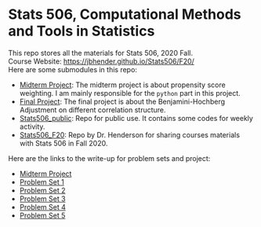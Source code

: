 # Stats 506, Computational Methods and Tools in Statistics
This repo stores all the materials for Stats 506, 2020 Fall.  
Course Website: https://jbhender.github.io/Stats506/F20/   
Here are some submodules in this repo:  
- [Midterm Project](https://github.com/ZhihaoXu/Stats506_midproject):
The midterm project is about propensity score weighting. I am mainly responsible for the `python` part in this project.  
- [Final Project](https://github.com/ZhihaoXu/Stats506_finalproject):
The final project is about the Benjamini-Hochberg Adjustment on different correlation structure.  
- [Stats506_public](https://github.com/ZhihaoXu/Stats506_public):
Repo for public use. It contains some codes for weekly activity.  
- [Stats506_F20](https://github.com/jbhender/Stats506_F20):
Repo by Dr. Henderson for sharing courses materials with Stats 506 in Fall 2020.  

Here are the links to the write-up for problem sets and project:
- [Midterm Project](http://htmlpreview.github.io/?https://github.com/ZhihaoXu/Stats506_midproject/blob/main/writeup.html)
- [Problem Set 1](http://htmlpreview.github.io/?https://github.com/ZhihaoXu/STATS506/blob/master/problem_set/ps1/ps1_writeup.html)
- [Problem Set 2](http://htmlpreview.github.io/?https://github.com/ZhihaoXu/STATS506/blob/master/problem_set/ps2/ps2_writeup.html)
- [Problem Set 3](http://htmlpreview.github.io/?https://github.com/ZhihaoXu/STATS506/blob/master/problem_set/ps3/ps3_writeup.html)
- [Problem Set 4](http://htmlpreview.github.io/?https://github.com/ZhihaoXu/STATS506/blob/master/problem_set/ps4/ps4_writeup.html)
- [Problem Set 5](http://htmlpreview.github.io/?https://github.com/ZhihaoXu/STATS506/blob/master/problem_set/ps5/ps5_writeup.html)